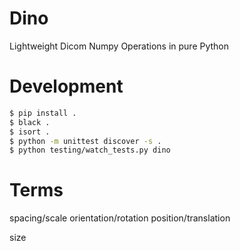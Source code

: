 # Dino
Lightweight Dicom Numpy Operations in pure Python


# Development

```bash
$ pip install .
$ black .
$ isort .
$ python -m unittest discover -s .
$ python testing/watch_tests.py dino
```

# Terms

spacing/scale
orientation/rotation
position/translation

size
